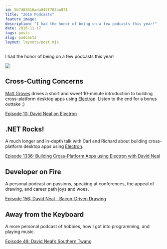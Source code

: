 ```yaml
---
id: 5b7d83816ada047f703ba971
title: "2016 Podcasts"
feature_image: 
description: "I had the honor of being on a few podcasts this year!"
date: 2016-11-17
tags: posts
slug: podcasts
layout: layouts/post.njk
---
```


I had the honor of being on a few podcasts this year!

![](/content/images/2016/11/podcast.png)

## Cross-Cutting Concerns

[Matt Groves](https://twitter.com/mgroves) drives a short and sweet 10-minute introduction to building cross-platform desktop apps using [Electron](http://electron.atom.io/). Listen to the end for a bonus outtake ;)

[Episode 10: David Neal on Electron](http://crosscuttingconcerns.com/Podcast-010-David-Neal-on-Electron)

## .NET Rocks!

A much longer and in-depth talk with Carl and Richard about building cross-platform desktop apps using [Electron](http://electron.atom.io/).

[Episode 1336: Building Cross-Platform Apps using Electron with David Neal](http://www.dotnetrocks.com/?show=1336)

## Developer on Fire

A personal podcast on passions, speaking at conferences, the appeal of drawing, and career path joys and woes.

[Episode 156: David Neal - Bacon-Driven Drawing](http://developeronfire.com/episode-156-david-neal-bacon-driven-drawing)

## Away from the Keyboard

A more personal podcast of hobbies, how I got into programming, and playing music.

[Episode 48: David Neal’s Southern Twang](http://awayfromthekeyboard.com/2016/09/01/episode-48-david-neals-southern-twang/)
